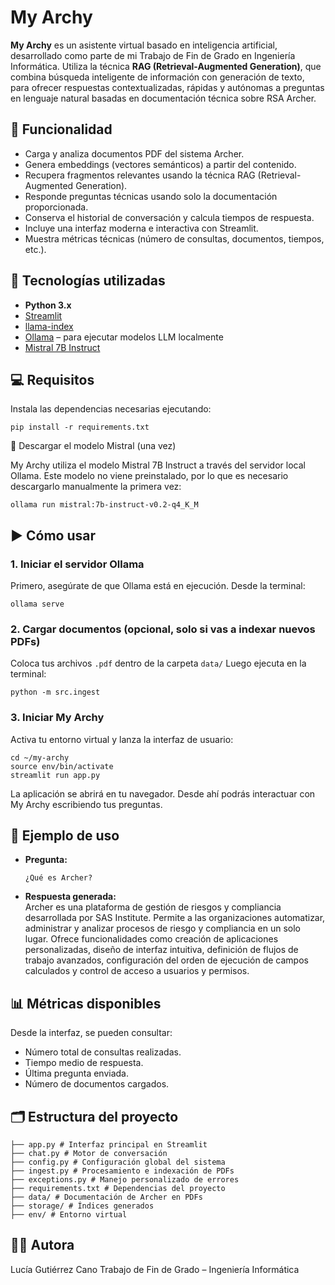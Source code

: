 # My Archy

**My Archy** es un asistente virtual basado en inteligencia artificial, desarrollado como parte de mi Trabajo de Fin de Grado en Ingeniería Informática. Utiliza la técnica **RAG (Retrieval-Augmented Generation)**, que combina búsqueda inteligente de información con generación de texto, para ofrecer respuestas contextualizadas, rápidas y autónomas a preguntas en lenguaje natural basadas en documentación técnica sobre RSA Archer.


## 📌 Funcionalidad

- Carga y analiza documentos PDF del sistema Archer.
- Genera embeddings (vectores semánticos) a partir del contenido.
- Recupera fragmentos relevantes usando la técnica RAG (Retrieval-Augmented Generation).
- Responde preguntas técnicas usando solo la documentación proporcionada.
- Conserva el historial de conversación y calcula tiempos de respuesta.
- Incluye una interfaz moderna e interactiva con Streamlit.
- Muestra métricas técnicas (número de consultas, documentos, tiempos, etc.).


## 🚀 Tecnologías utilizadas

- **Python 3.x**
- [Streamlit](https://streamlit.io/)
- [llama-index](https://docs.llamaindex.ai/)
- [Ollama](https://ollama.com/) – para ejecutar modelos LLM localmente
- [Mistral 7B Instruct](https://ollama.com/library/mistral)


## 💻 Requisitos

Instala las dependencias necesarias ejecutando:
```text
pip install -r requirements.txt
```

🔽 Descargar el modelo Mistral (una vez)

My Archy utiliza el modelo Mistral 7B Instruct a través del servidor local Ollama.
Este modelo no viene preinstalado, por lo que es necesario descargarlo manualmente la primera vez:
```text
ollama run mistral:7b-instruct-v0.2-q4_K_M
```

## ▶️ Cómo usar
### 1. Iniciar el servidor Ollama
Primero, asegúrate de que Ollama está en ejecución. Desde la terminal:
```text
ollama serve
```
### 2. Cargar documentos (opcional, solo si vas a indexar nuevos PDFs)
Coloca tus archivos `.pdf` dentro de la carpeta `data/`
Luego ejecuta en la terminal: 
```text
python -m src.ingest
```
### 3. Iniciar My Archy
Activa tu entorno virtual y lanza la interfaz de usuario:
```text
cd ~/my-archy
source env/bin/activate
streamlit run app.py
```
La aplicación se abrirá en tu navegador. Desde ahí podrás interactuar con My Archy escribiendo tus preguntas.

## 🧪 Ejemplo de uso
- **Pregunta:**
  ```text
  ¿Qué es Archer?
  ```

- **Respuesta generada:**  
  Archer es una plataforma de gestión de riesgos y compliancia desarrollada por SAS Institute. Permite a las organizaciones automatizar, administrar y analizar 
  procesos de riesgo y compliancia en un solo lugar. Ofrece funcionalidades como creación de aplicaciones personalizadas, diseño de interfaz intuitiva, definición 
  de flujos de trabajo avanzados, configuración del orden de ejecución de campos calculados y control de acceso a usuarios y permisos.


## 📊 Métricas disponibles

Desde la interfaz, se pueden consultar:
- Número total de consultas realizadas.
- Tiempo medio de respuesta.
- Última pregunta enviada.
- Número de documentos cargados.

## 🗂️ Estructura del proyecto
  ```text
├── app.py # Interfaz principal en Streamlit
├── chat.py # Motor de conversación
├── config.py # Configuración global del sistema
├── ingest.py # Procesamiento e indexación de PDFs
├── exceptions.py # Manejo personalizado de errores
├── requirements.txt # Dependencias del proyecto
├── data/ # Documentación de Archer en PDFs
├── storage/ # Índices generados 
├── env/ # Entorno virtual
  ```

## 👩‍💻 Autora
Lucía Gutiérrez Cano
Trabajo de Fin de Grado – Ingeniería Informática
